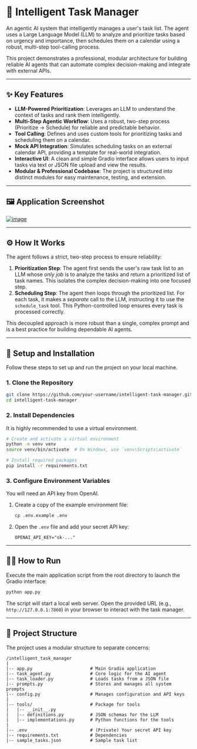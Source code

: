 # 🤖 Intelligent Task Manager

[](https://www.python.org/downloads/)
[](https://opensource.org/licenses/MIT)
[](https://platform.openai.com/)

An agentic AI system that intelligently manages a user's task list. The agent uses a Large Language Model (LLM) to analyze and prioritize tasks based on urgency and importance, then schedules them on a calendar using a robust, multi-step tool-calling process.

This project demonstrates a professional, modular architecture for building reliable AI agents that can automate complex decision-making and integrate with external APIs.

-----

## ✨ Key Features

  - **LLM-Powered Prioritization**: Leverages an LLM to understand the context of tasks and rank them intelligently.
  - **Multi-Step Agentic Workflow**: Uses a robust, two-step process (Prioritize -\> Schedule) for reliable and predictable behavior.
  - **Tool Calling**: Defines and uses custom tools for prioritizing tasks and scheduling them on a calendar.
  - **Mock API Integration**: Simulates scheduling tasks on an external calendar API, providing a template for real-world integration.
  - **Interactive UI**: A clean and simple Gradio interface allows users to input tasks via text or JSON file upload and view the results.
  - **Modular & Professional Codebase**: The project is structured into distinct modules for easy maintenance, testing, and extension.

-----

## 🖼️ Application Screenshot

<a href="https://ibb.co/ZzwL0Dzf"><img src="https://i.ibb.co/Qvqb4wvJ/image.png" alt="image" border="0"></a>

-----

## ⚙️ How It Works

The agent follows a strict, two-step process to ensure reliability:

1.  **Prioritization Step**: The agent first sends the user's raw task list to an LLM whose *only job* is to analyze the tasks and return a prioritized list of task names. This isolates the complex decision-making into one focused step.
2.  **Scheduling Step**: The agent then loops through the prioritized list. For each task, it makes a *separate* call to the LLM, instructing it to use the `schedule_task` tool. This Python-controlled loop ensures every task is processed correctly.

This decoupled approach is more robust than a single, complex prompt and is a best practice for building dependable AI agents.

-----

## 🔧 Setup and Installation

Follow these steps to set up and run the project on your local machine.

### 1\. Clone the Repository

```bash
git clone https://github.com/your-username/intelligent-task-manager.git
cd intelligent-task-manager
```

### 2\. Install Dependencies

It is highly recommended to use a virtual environment.

```bash
# Create and activate a virtual environment
python -m venv venv
source venv/bin/activate  # On Windows, use `venv\Scripts\activate`

# Install required packages
pip install -r requirements.txt
```

### 3\. Configure Environment Variables

You will need an API key from OpenAI.

1.  Create a copy of the example environment file:
    ```bash
    cp .env.example .env
    ```
2.  Open the `.env` file and add your secret API key:
    ```env
    OPENAI_API_KEY="sk-..."
    ```

-----

## 🏃‍♀️ How to Run

Execute the main application script from the root directory to launch the Gradio interface:

```bash
python app.py
```

The script will start a local web server. Open the provided URL (e.g., `http://127.0.0.1:7860`) in your browser to interact with the task manager.

-----

## 📂 Project Structure

The project uses a modular structure to separate concerns:

```
/intelligent_task_manager
|
|-- app.py                      # Main Gradio application
|-- task_agent.py               # Core logic for the AI agent
|-- task_loader.py              # Loads tasks from a JSON file
|-- prompts.py                  # Stores and manages all system prompts
|-- config.py                   # Manages configuration and API keys
|
|-- tools/                      # Package for tools
|   |-- __init__.py
|   |-- definitions.py          # JSON schemas for the LLM
|   |-- implementations.py      # Python functions for the tools
|
|-- .env                        # (Private) Your secret API key
|-- requirements.txt            # Dependencies
|-- sample_tasks.json           # Sample task list
```